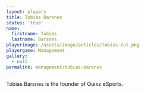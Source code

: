 ```yaml
---
layout: players
title: Tobias Barsnes
status: 'true'
name:
  firstname: Tobias
  lastname: Barsnes
playerimage: /assets/image/articles/tobias-cut.png
playergame: Management
gallery:
  - null
permalink: management/tobias-barsnes
---
```

Tobias Barsnes is the founder of Quixz eSports.
